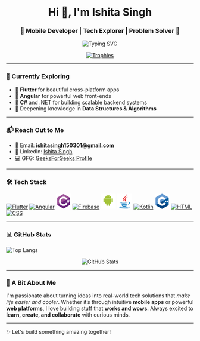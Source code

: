 <h1 align="center">Hi 👋, I'm Ishita Singh</h1>
<h3 align="center">🌟 Mobile Developer | Tech Explorer | Problem Solver 🌟</h3>

<p align="center">
  <img src="https://readme-typing-svg.demolab.com/?lines=Flutter%20Lover%20🚀;Angular%20Dev%20in%20Progress💡;Mobile%20Apps%20+%20Web%20Crafting🛠️;Always%20Learning%20New%20Things!&center=true&width=450&height=40" alt="Typing SVG" />
</p>

<p align="center">
  <a href="https://github.com/ryo-ma/github-profile-trophy">
    <img src="https://github-profile-trophy.vercel.app/?username=Ishita03-Singh&theme=dracula&margin-w=15&margin-h=15" alt="Trophies" />
  </a>
</p>

---

### 🌱 Currently Exploring
- 🔹 **Flutter** for beautiful cross-platform apps  
- 🔹 **Angular** for powerful web front-ends  
- 🔹 **C#** and .NET for building scalable backend systems  
- 🔹 Deepening knowledge in **Data Structures & Algorithms**

---

### 📬 Reach Out to Me
- 📧 Email: **ishitasingh150301@gmail.com**  
- 💼 LinkedIn: [Ishita Singh](https://www.linkedin.com/in/ishita-singh-creater/)  
- 💻 GFG: [GeeksForGeeks Profile](https://auth.geeksforgeeks.org/user/15ishita03/profile)  

---

### 🛠️ Tech Stack
<p align="left">
  <a href="https://flutter.dev/" target="_blank"><img src="https://cdn.worldvectorlogo.com/logos/flutter.svg" alt="Flutter" width="40" height="40"/></a>
  <a href="https://angular.io/" target="_blank"><img src="https://angular.io/assets/images/logos/angular/angular.svg" alt="Angular" width="40" height="40"/></a>
  <a href="https://learn.microsoft.com/en-us/dotnet/csharp/" target="_blank"><img src="https://raw.githubusercontent.com/devicons/devicon/master/icons/csharp/csharp-original.svg" alt="C#" width="40" height="40"/></a>
  <a href="https://firebase.google.com/" target="_blank"><img src="https://www.vectorlogo.zone/logos/firebase/firebase-icon.svg" alt="Firebase" width="40" height="40"/></a>
  <a href="https://developer.android.com/" target="_blank"><img src="https://raw.githubusercontent.com/devicons/devicon/master/icons/android/android-original-wordmark.svg" alt="Android" width="40" height="40"/></a>
  <a href="https://www.java.com/" target="_blank"><img src="https://raw.githubusercontent.com/devicons/devicon/master/icons/java/java-original.svg" alt="Java" width="40" height="40"/></a>
  <a href="https://kotlinlang.org/" target="_blank"><img src="https://www.vectorlogo.zone/logos/kotlinlang/kotlinlang-icon.svg" alt="Kotlin" width="40" height="40"/></a>
  <a href="https://www.w3schools.com/cpp/" target="_blank"><img src="https://raw.githubusercontent.com/devicons/devicon/master/icons/cplusplus/cplusplus-original.svg" alt="C++" width="40" height="40"/></a>
  <a href="#"><img src="https://www.svgrepo.com/show/197982/html.svg" alt="HTML" width="40" height="40"/></a>
  <a href="#"><img src="https://www.svgrepo.com/show/303263/css3-logo.svg" alt="CSS" width="40" height="40"/></a>
</p>

---

### 📊 GitHub Stats

<p align="left">
  <img src="https://github-readme-stats.vercel.app/api/top-langs?username=Ishita03-Singh&show_icons=true&locale=en&layout=compact&theme=tokyonight" alt="Top Langs"/>
</p>

<p align="center">
  <img src="https://github-readme-stats.vercel.app/api?username=Ishita03-Singh&show_icons=true&locale=en&theme=tokyonight" alt="GitHub Stats"/>
</p>

---

### 💬 A Bit About Me
I'm passionate about turning ideas into real-world tech solutions that *make life easier and cooler*. Whether it’s through intuitive **mobile apps** or powerful **web platforms**, I love building stuff that **works and wows**. Always excited to **learn, create, and collaborate** with curious minds.

---

✨ Let's build something amazing together!
